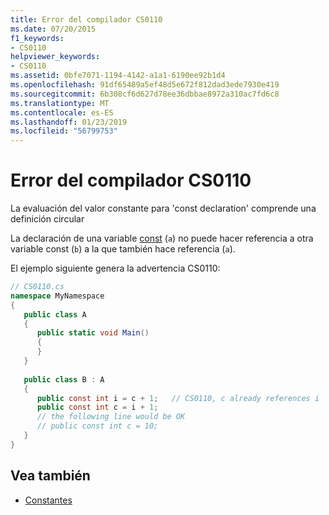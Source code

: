 ```yaml
---
title: Error del compilador CS0110
ms.date: 07/20/2015
f1_keywords:
- CS0110
helpviewer_keywords:
- CS0110
ms.assetid: 0bfe7071-1194-4142-a1a1-6190ee92b1d4
ms.openlocfilehash: 91df65489a5ef48d5e672f812dad3ede7930e419
ms.sourcegitcommit: 6b308cf6d627d78ee36dbbae8972a310ac7fd6c8
ms.translationtype: MT
ms.contentlocale: es-ES
ms.lasthandoff: 01/23/2019
ms.locfileid: "56799753"
---
```

# <a name="compiler-error-cs0110"></a>Error del compilador CS0110
La evaluación del valor constante para 'const declaration' comprende una definición circular  
  
 La declaración de una variable [const](../../csharp/language-reference/keywords/const.md) (`a`) no puede hacer referencia a otra variable const (`b`) a la que también hace referencia (`a`).  
  
 El ejemplo siguiente genera la advertencia CS0110:  
  
```csharp  
// CS0110.cs  
namespace MyNamespace  
{  
   public class A  
   {  
      public static void Main()  
      {  
      }  
   }  
  
   public class B : A  
   {  
      public const int i = c + 1;   // CS0110, c already references i  
      public const int c = i + 1;  
      // the following line would be OK  
      // public const int c = 10;  
   }  
}  
```  
  
## <a name="see-also"></a>Vea también

- [Constantes](../../csharp/programming-guide/classes-and-structs/constants.md)
